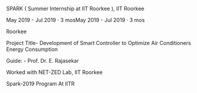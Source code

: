 SPARK ( Summer Internship at IIT Roorkee ), IIT Roorkee

May 2019 - Jul 2019 · 3 mosMay 2019 - Jul 2019 · 3 mos

Roorkee

Project Title- Development of Smart Controller to Optimize Air Conditioners Energy Consumption

Guide: - Prof. Dr. E. Rajasekar

Worked with NET-ZED Lab, IIT Roorkee

Spark-2019 Program At IITR
